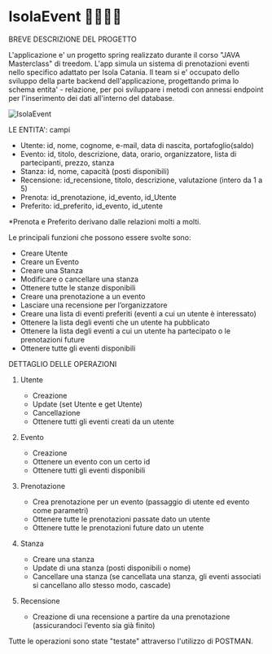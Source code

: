 # IsolaEvent 👨‍💻👩‍💻
BREVE DESCRIZIONE DEL PROGETTO 

L'applicazione e' un progetto spring realizzato durante il corso "JAVA Masterclass" di treedom.
L'app simula un sistema di prenotazioni eventi nello specifico adattato per Isola Catania. 
Il team si e' occupato dello sviluppo della parte backend dell'applicazione, progettando prima lo schema entita' - relazione, per poi sviluppare i metodi con annessi endpoint per l'inserimento dei dati all'interno del database.


![IsolaEvent](https://user-images.githubusercontent.com/83754920/173840589-796795c7-a4cf-48c7-943b-e19f4db8bdf7.jpg)


LE ENTITA': campi

- Utente: id, nome, cognome, e-mail, data di nascita, portafoglio(saldo)
- Evento: id, titolo, descrizione, data, orario, organizzatore, lista di partecipanti, prezzo, stanza
- Stanza: id, nome, capacità (posti disponibili)
- Recensione: id_recensione, titolo, descrizione, valutazione (intero da 1 a 5)
- Prenota: id_prenotazione, id_evento, id_Utente 
- Preferito: id_preferito, id_evento, id_utente

*Prenota e Preferito derivano dalle relazioni molti a molti.


Le principali funzioni che possono essere svolte sono:

-	Creare Utente
-	Creare un Evento
-	Creare una Stanza
-	Modificare o cancellare una stanza
-	Ottenere tutte le stanze disponibili
-	Creare una prenotazione a un evento
-	Lasciare una recensione per l’organizzatore
-	Creare una lista di eventi preferiti (eventi a cui un utente è interessato)
-	Ottenere la lista degli eventi che un utente ha pubblicato
-	Ottenere la lista degli eventi a cui un utente ha partecipato o le prenotazioni future
-	Ottenere tutte gli eventi disponibili


DETTAGLIO DELLE OPERAZIONI

1. Utente
   - Creazione
   - Update (set Utente e get Utente)
   - Cancellazione
   - Ottenere tutti gli eventi creati da un utente
  
2. Evento
   - Creazione
   - Ottenere un evento con un certo id
 	- Ottenere tutti gli eventi disponibili
  
3.	Prenotazione
  	- Crea prenotazione per un evento (passaggio di utente ed evento come parametri)
 	- Ottenere tutte le prenotazioni passate dato un utente
  	- Ottenere tutte le prenotazioni future dato un utente

4.	Stanza
  	- Creare una stanza
  	- Update di una stanza (posti disponibili o nome)
  	- Cancellare una stanza (se cancellata una stanza, gli eventi associati si cancellano allo stesso modo, cascade)

5.	Recensione
  	- Creazione di una recensione a partire da una prenotazione (assicurandoci l’evento sia già finito)
  
  
Tutte le operazioni sono state "testate" attraverso l'utilizzo di POSTMAN.




